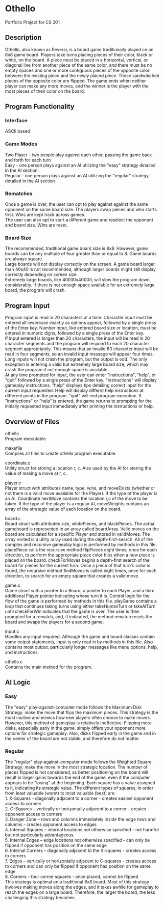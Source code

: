 # Othello
  Portfolio Project for CS 201
  
## Description
  Othello, also known as Reversi, is a board game traditionally played on an 8x8 game board. Players take turns placing pieces of their color, black or white, on the board. A piece must be placed in a horizontal, vertical, or diagonal line from another piece of the same color, and there must be no empty spaces and one or more contiguous pieces of the opposite color between the existing piece and the newly placed piece. These sandwhiched pieces of the opposite color are flipped. The game ends when neither player can make any more moves, and the winner is the player with the most pieces of their color on the board.

## Program Functionality 
### Interface
  ASCII based
### Game Modes
  Two Player - two people play against each other, passing the game back and forth for each turn <br>
  Easy - one person plays against an AI utilizing the "easy" strategy detailed in the AI section <br>
  Regular - one person plays against an AI utilizing the "regular" strategy detailed in the AI section <br>
### Rematches
  Once a game is over, the user can opt to play against against the same opponent on the same board size. The players swap pieces and who starts first. Wins are kept track across games. <br>
  The user can also opt to start a different game and reselect the opponent and board size. Wins are reset.
### Board Size
  The recommended, traditional game board size is 8x8. However, game boards can be any multiple of four greater than or equal to 8. Game boards are always square. <br>
  Large boards will not display correctly on the screen. A game board larger than 40x40 is not recommended, although larger boards might still display correctly depending on screen size. <br>
  Extremely large boards, like 40000x40000, will slow the program down considerably. If there is not enough space available for an extremely large board, the program will crash. <br>

## Program Input
  Program input is read in 20 characters at a time. Character input must be entered all lowercase exactly as options appear, followed by a single press of the Enter key. Number input, like entered board size or location, must be entered in numeric digits, followed by a single press of the Enter key. <br>
  If input entered is longer than 20 characters, the input will be read in 20 character segments and the program will respond to each 20 character segment appropriately. This means that an invalid 80 character input will be read in four segments, so an invalid input message will appear four times. Long inputs will not crash the program, but the output is odd. The only exception is entering a valid but extremely large board size, which may crash the program if not enough space is available. <br>
  At any time prompted for input, the user can enter "instructions", "help", or "quit" followed by a single press of the Enter key. "instructions" will display gameplay instructions. "help" displays tips detailing correct input for the current input requested. Help will display differnt help instructions at different points in the program. "quit" will end program execution. If "instructions" or "help" is entered, the game returns to prompting for the initially requested input immediately after printing the instructions or help. <br> 

## Overview of Files
othello <br>
  Program executable 
  
makefile <br>
  Compiles all files to create othello program executable.

coordinate.c <br>
  Utility struct for storing a location r, c. Also used by the AI for storing the value of making a move at r, c.
  
player.c <br>
  Player struct with attributes name, type, wins, and moveExists (whether or not there is a valid move available for the Player). If the type of the player is an AI, Coordinate nextMove contains the location r,c of the move to be taken. If the type of the player is a regular AI, moveWeights contains an array of the strategic value of each location on the board.
  
board.c <br>
  Board struct with attributes size, whitePieces, and blackPieces. The actual gameboard is represented in an array called boardArray. Valid moves on the board are calculated for a specific Player and stored in validMoves. The array visited is a utilty array used during the depth-first-search.
  All of the complex and recursive gameplay logic is performed by methods in this file. placePiece calls the recursive method flipPieces eight times, once for each direction, to perform the appropriate piece color flips when a new piece is placed on the board. checkForMoves begins a depth-first search of the board for pieces for the current turn. Once a piece of that turn's color is found, the recursive method findMoves is called eight times, once for each direction, to search for an empty square that creates a valid move.
  
game.c <br>
  Game struct with a pointer to a Board, a pointer to each Player, and a third additional Player pointer indicating whose turn it is.
  Control logic for the flow of the game is performed by methods in this file. playGame contains a loop that continues taking turns using either takeHumanTurn or takeAITurn until checkForWin indicates that the game is over. The user is then prompted for a rematch, and, if indicated, the method rematch resets the board and swaps the players for a second game.

input.c <br>
  Handles any input required. Although the game and board classes contain some output statements, input is only read in by methods in this file. Also contains most output, particularly longer messages like menu options, help, and instructions.
  
othello.c <br>
  Contains the main method for the program.
 
## AI Logic 
### Easy
  The "easy" play-against-computer mode follows the Maximum Disk Strategy: make the move that flips the maximum pieces. This strategy is the most inuitive and mimics how new players often choose to make moves. However, this method of gameplay is relatively ineffective. Flipping more disks, especially early in the game, simply offers your opponent more options for strategic gameplay. Also, disks flipped early in the game and in the center of the board are not stable, and therefore do not matter.
  
### Regular
  The "regular" play-against-computer mode follows the Weighted Square Strategy: make the move in the most strategic location. The number of pieces flipped is not considered, as better positioning on the board will result in larger gains towards the end of the game, even if the computer appears to be "losing" at the beginning. Each square has a value assigned to it, indicating its strategic value. The different types of squares, in order from least valuable (worst) to most valuable (best) are: <br>
    1.	X-Squares - diagonally adjacent to a corner - creates easiest opponent access to corners <br>
    2.	C-Squares – vertically or horizontally adjacent to a corner - creates opponent access to corners <br>
    3.	Danger Zone – rows and columns immediately inside the edge rows and columns - creates opponent access to edges <br>
    4.	Internal Squares – internal locations not otherwise specified - not harmful but not particularly advantageous <br>
    5.	Internal Edges – edge locations not otherwise specified - can only be flipped if opponent has position on the same edge <br>
    6.	Internal Corners – diagonally adjacent to the X-squares - creates access to corners <br>
    7.	Edges – vertically or horizontally adjacent to C-squares - creates access to corners and can only be flipped if opponent has position on the same edge <br>
     8.	Corners – four corner squares - once placed, cannot be flipped <br>
  This strategy is optimal on a traditional 8x8 board. Most of this strategy involves making moves along the edges, and it takes awhile for gameplay to reach the edges on a large board. Therefore, the larger the board, the less challenging this strategy becomes. 
